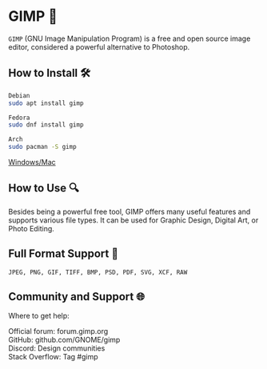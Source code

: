 # GIMP 🎨

```GIMP``` (GNU Image Manipulation Program) is a free and open source image editor, considered a powerful alternative to Photoshop.

## How to Install 🛠

```bash
Debian
sudo apt install gimp
```
```bash
Fedora
sudo dnf install gimp
```
```bash
Arch
sudo pacman -S gimp
```
<a href="https://www.gimp.org/downloads/">Windows/Mac</a>

## How to Use 🔍

Besides being a powerful free tool, GIMP offers many useful features and supports various file types. It can be used for Graphic Design, Digital Art, or Photo Editing.

## Full Format Support 📁 
```JPEG, PNG, GIF, TIFF, BMP, PSD, PDF, SVG, XCF, RAW ```

## Community and Support 🌐 

Where to get help:

Official forum: forum.gimp.org  
GitHub: github.com/GNOME/gimp  
Discord: Design communities  
Stack Overflow: Tag #gimp